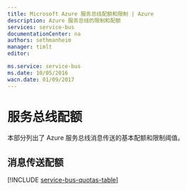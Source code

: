 ```yaml
---
title: Microsoft Azure 服务总线配额和限制 | Azure
description: Azure 服务总线的限制和配额
services: service-bus
documentationCenter: na
authors: sethmanheim
manager: timlt
editor: 

ms.service: service-bus
ms.date: 10/05/2016
wacn.date: 01/09/2017
---
```


# 服务总线配额

本部分列出了 Azure 服务总线消息传送的基本配额和限制阈值。

## 消息传送配额

[!INCLUDE [service-bus-quotas-table](../../includes/service-bus-quotas-table.md)]

<!---HONumber=Mooncake_Quality_Review_0104_2017-->
